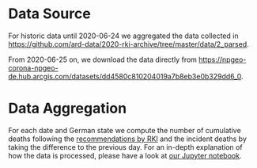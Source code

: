 # Data Source
For historic data until 2020-06-24 we aggregated the data collected in https://github.com/ard-data/2020-rki-archive/tree/master/data/2_parsed.

From 2020-06-25 on, we download the data directly from https://npgeo-corona-npgeo-de.hub.arcgis.com/datasets/dd4580c810204019a7b8eb3e0b329dd6_0.

# Data Aggregation
For each date and German state we compute the number of cumulative deaths following the [recommendations by RKI](https://www.arcgis.com/home/item.html?id=dd4580c810204019a7b8eb3e0b329dd6) and the incident deaths by taking the difference to the previous day. For an in-depth explanation of how the data is processed, please have a look at [our Jupyter notebook](https://github.com/KITmetricslab/covid19-forecast-hub-de/blob/master/code/auto_download/ard_data.ipynb). 
